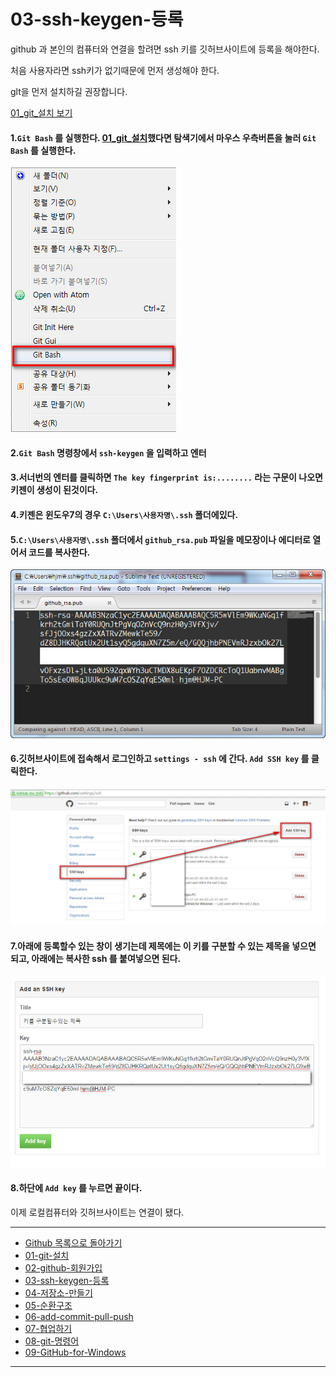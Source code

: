# 03-ssh-keygen-등록

github 과 본인의 컴퓨터와 연결을 할려면 ssh 키를 깃허브사이트에 등록을 해야한다.

처음 사용자라면 ssh키가 없기때문에 먼저 생성해야 한다.

glt을 먼저 설치하길 권장합니다.

[01_git_설치 보기](01_git_설치.md)

#### 1.`Git Bash` 를 실행한다. [01_git_설치](01_git_설치.md)했다면 탐색기에서 마우스 우측버튼을 눌러 `Git Bash` 를 실행한다.

![git bash](../images/demun-005.jpg)

#### 2.`Git Bash` 명령창에서 `ssh-keygen` 을 입력하고 엔터

#### 3.서너번의 엔터를 클릭하면 `The key fingerprint is:........` 라는 구문이 나오면 키젠이 생성이 된것이다.

#### 4.키젠은 윈도우7의 경우 `C:\Users\사용자명\.ssh` 폴더에있다.

#### 5.`C:\Users\사용자명\.ssh` 폴더에서 `github_rsa.pub` 파일을 메모장이나 에디터로 열어서 코드를 복사한다.

![github_rsa.pub](../images/demun-014.jpg)

#### 6.깃허브사이트에 접속해서 로그인하고 `settings - ssh` 에 간다. `Add SSH key` 를 클릭한다.

![Add SSH key](../images/demun-006.jpg)

#### 7.아래에 등록할수 있는 창이 생기는데 제목에는 이 키를 구분할 수 있는 제목을 넣으면 되고, 아래에는 복사한 ssh 를 붙여넣으면 된다.

![Add SSH key](../images/demun-009.jpg)

#### 8.하단에 `Add key` 를 누르면 끝이다.

이제 로컬컴퓨터와 깃허브사이트는 연결이 됐다.

----

* [Github 목록으로 돌아가기](../README.md)
* [01-git-설치](01-git-설치.md)
* [02-github-회원가입](02-github-회원가입.md)
* [03-ssh-keygen-등록](03-ssh-keygen-등록.md)
* [04-저장소-만들기](04-저장소-만들기.md)
* [05-순환구조](05-순환구조.md)
* [06-add-commit-pull-push](06-add-commit-pull-push.md)
* [07-협업하기](07-협업하기.md)
* [08-git-명령어](08-git-명령어.md)
* [09-GitHub-for-Windows](09-GitHub-for-Windows.md)

----